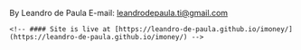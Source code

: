By Leandro de Paula
E-mail: leandrodepaula.ti@gmail.com

    <!-- #### Site is live at [https://leandro-de-paula.github.io/imoney/](https://leandro-de-paula.github.io/imoney/) -->
